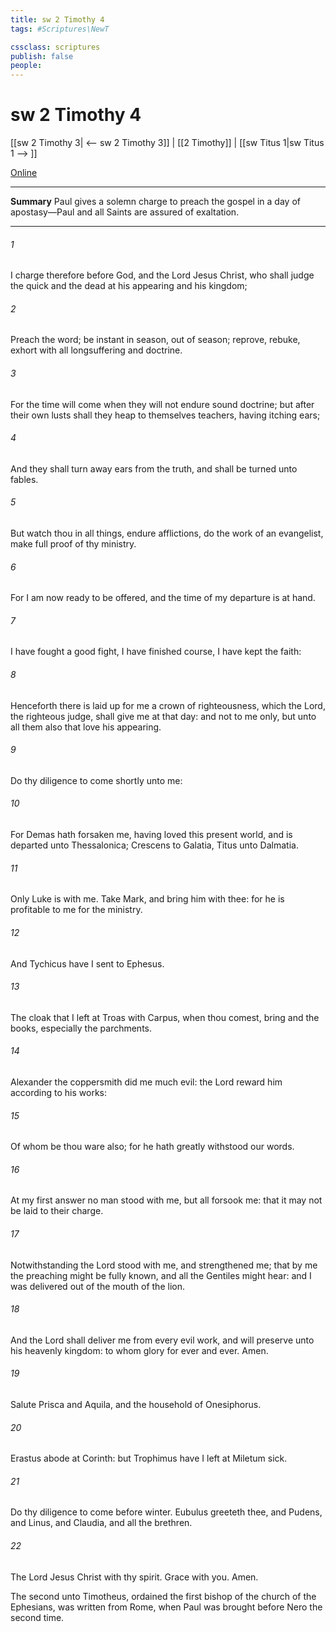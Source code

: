 ```yaml
---
title: sw 2 Timothy 4
tags: #Scriptures\NewT

cssclass: scriptures
publish: false
people:
---
```


# sw 2 Timothy 4
[[sw 2 Timothy 3| <-- sw 2 Timothy 3]] | [[2 Timothy]] | [[sw Titus 1|sw Titus 1 --> ]]

[Online](https://churchofjesuschrist.org/study/scriptures/nt/2-tim/4?lang=eng)

---
__Summary__
Paul gives a solemn charge to preach the gospel in a day of apostasy—Paul and all Saints are assured of exaltation.

---
###### 1 
I charge  therefore before God, and the Lord Jesus Christ, who shall judge the quick and the dead at his appearing and his kingdom;

###### 2 
Preach the word; be instant in season, out of season; reprove, rebuke, exhort with all longsuffering and doctrine.

###### 3 
For the time will come when they will not endure sound doctrine; but after their own lusts shall they heap to themselves teachers, having itching ears;

###### 4 
And they shall turn away  ears from the truth, and shall be turned unto fables.

###### 5 
But watch thou in all things, endure afflictions, do the work of an evangelist, make full proof of thy ministry.

###### 6 
For I am now ready to be offered, and the time of my departure is at hand.

###### 7 
I have fought a good fight, I have finished  course, I have kept the faith:

###### 8 
Henceforth there is laid up for me a crown of righteousness, which the Lord, the righteous judge, shall give me at that day: and not to me only, but unto all them also that love his appearing.

###### 9 
Do thy diligence to come shortly unto me:

###### 10 
For Demas hath forsaken me, having loved this present world, and is departed unto Thessalonica; Crescens to Galatia, Titus unto Dalmatia.

###### 11 
Only Luke is with me. Take Mark, and bring him with thee: for he is profitable to me for the ministry.

###### 12 
And Tychicus have I sent to Ephesus.

###### 13 
The cloak that I left at Troas with Carpus, when thou comest, bring  and the books,  especially the parchments.

###### 14 
Alexander the coppersmith did me much evil: the Lord reward him according to his works:

###### 15 
Of whom be thou ware also; for he hath greatly withstood our words.

###### 16 
At my first answer no man stood with me, but all  forsook me:  that it may not be laid to their charge.

###### 17 
Notwithstanding the Lord stood with me, and strengthened me; that by me the preaching might be fully known, and  all the Gentiles might hear: and I was delivered out of the mouth of the lion.

###### 18 
And the Lord shall deliver me from every evil work, and will preserve  unto his heavenly kingdom: to whom  glory for ever and ever. Amen.

###### 19 
Salute Prisca and Aquila, and the household of Onesiphorus.

###### 20 
Erastus abode at Corinth: but Trophimus have I left at Miletum sick.

###### 21 
Do thy diligence to come before winter. Eubulus greeteth thee, and Pudens, and Linus, and Claudia, and all the brethren.

###### 22 
The Lord Jesus Christ  with thy spirit. Grace  with you. Amen.

The second  unto Timotheus, ordained the first bishop of the church of the Ephesians, was written from Rome, when Paul was brought before Nero the second time.

